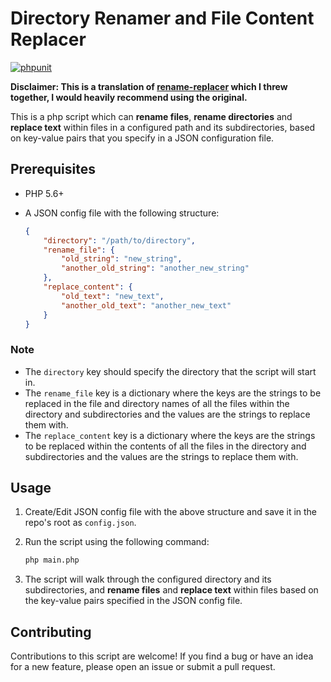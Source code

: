 # Directory Renamer and File Content Replacer

[![phpunit](https://github.com/epitcher/rename-replacer-php/actions/workflows/php.yml/badge.svg)](https://github.com/epitcher/rename-replacer-php/actions/workflows/php.yml)

**Disclaimer: This is a translation of [rename-replacer](https://github.com/epitcher/rename-replacer) which I threw together, I would heavily recommend using the original.** 

This is a php script which can **rename files**, **rename directories** and **replace text** within files in a configured path and its subdirectories, based on key-value pairs that you specify in a JSON configuration file.

## Prerequisites

- PHP 5.6+
- A JSON config file with the following structure:

    ```json
    {
        "directory": "/path/to/directory",
        "rename_file": {
            "old_string": "new_string",
            "another_old_string": "another_new_string"
        },
        "replace_content": {
            "old_text": "new_text",
            "another_old_text": "another_new_text"
        }
    }
    ```

### Note
 - The `directory` key should specify the directory that the script will start in.
 - The `rename_file` key is a dictionary where the keys are the strings to be replaced in the file and directory names of all the files within the directory and subdirectories and the values are the strings to replace them with. 
 - The `replace_content` key is a dictionary where the keys are the strings to be replaced within the contents of all the files in the directory and subdirectories and the values are the strings to replace them with.


## Usage
1. Create/Edit JSON config file with the above structure and save it in the repo's root as `config.json`.

2. Run the script using the following command:
    ```bash
    php main.php
    ```

3. The script will walk through the configured directory and its subdirectories, and **rename files** and **replace text** within files based on the key-value pairs specified in the JSON config file.

## Contributing
Contributions to this script are welcome! If you find a bug or have an idea for a new feature, please open an issue or submit a pull request.
